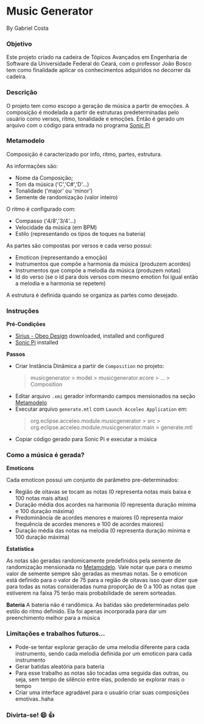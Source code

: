 # Music Generator
By Gabriel Costa



### Objetivo

Este projeto criado na cadeira de Tópicos Avançados em Engenharia de Software da Universidade Federal do Ceará,
com o professor João Bosco tem como finalidade aplicar os conhecimentos adquiridos no decorrer da cadeira.



### Descrição

O projeto tem como escopo a geração de música a partir de emoções. A composição é modelada a partir de estruturas
predeterminadas pelo usuário como versos, ritmo, tonalidade e emoções. Então é gerado um arquivo com o código para entrada
no programa [Sonic Pi](https://sonic-pi.net)



### Metamodelo

Composição é caracterizado por info, ritmo, partes, estrutura.

As informações são:
- Nome da Composição;
- Tom da música ('C','C#','D'...)
- Tonalidade ('major' ou 'minor')
- Semente de randomização (valor inteiro)

O ritmo é configurado com:
- Compasso ('4/8','3/4'...)
- Velocidade da música (em BPM)
- Estilo (representando os tipos de toques na bateria)

As partes são compostas por versos e cada verso possui:
- Emoticon (representando a emoção)
- Instrumentos que compõe a harmonia da música (produzem acordes)
- Instrumentos que compõe a melodia da música (produzem notas)
- Id do verso (se o id para dois versos com mesmo emotion foi igual então a melodia e a  harmonia se repetem)

A estrutura é definida quando se organiza as partes como desejado.



### Instruções

**Pré-Condições**
- [Sirius - Obeo Design](https://www.obeodesigner.com/en/product/sirius) downloaded, installed and configured
- [Sonic Pi](https://sonic-pi.net) installed

**Passos**
- Criar Instância Dinâmica a partir de `Composition` no projeto: 
  > musicgenerator > model > musicgenerator.ecore > ... > Composition
- Editar arquivo `.xmi` gerador informando campos mensionados na seção [Metamodelo](https://github.com/Gabriel-cdn/music-generator-dsl/new/master?readme=1#metamodelo)
- Executar arquivo `generate.mtl` com `Launch Acceleo Application` em:
  > org.eclipse.acceleo.module.musicgenerator > src > org.eclipse.acceleo.module.musicgenerator.main > generate.mtl
- Copiar código gerado para Sonic Pi e executar a música


### Como a música é gerada?

**Emoticons**

Cada emoticon possui um conjunto de parâmetro pre-determinados:
- Região de oitavas se tocam as notas (0 representa notas mais baixa e 100 notas mais altas)
- Duração média dos acordes na harmonia (0 representa duração mínima e 100 duração máxima)
- Predominância de acordes menores e maiores (0 representa maior frequência de acordes menores e 100 de acordes maiores)
- Duração média das notas na melodia (0 representa duração mínima e 100 duração máxima)

**Estatística**

As notas são geradas randomicamente predefinidos pela semente de randomização mensionada no [Metamodelo](https://github.com/Gabriel-cdn/music-generator-dsl/new/master?readme=1#metamodelo).
Vale notar que para o mesmo valor de semente sempre são geradas as mesmas notas.
Se o emoticon está definido para o valor de 75 para a região de oitavas isso quer dizer que para todas as notas
consideradas numa proporção de 0 a 100 as notas que estiverem na faixa 75 terão mais probabilidade de serem sorteadas.

**Bateria**
A bateria não é randômica. As batidas são predeterminadas pelo estilo do ritmo definido.
Ela foi apenas incorporada para dar um preenchimento melhor para a música



### Limitações e trabalhos futuros...
- Pode-se tentar explorar geração de uma melodia diferente para cada instrumento,
sendo cada melodia definida por um emoticon para cada instrumento
- Gerar batidas aleatória para bateria
- Para esse trabalho as notas são tocadas uma seguida das outras, ou seja, sem tempo de silêncio entre elas, 
podendo se explorar mais o tempo
- Criar uma interface agradável para o usuário criar suas composições emotivas..haha


### Divirta-se!   :smile:  :+1:



